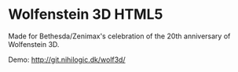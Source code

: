 Wolfenstein 3D HTML5
======

Made for Bethesda/Zenimax's celebration of the 20th anniversary of Wolfenstein 3D.

Demo: http://git.nihilogic.dk/wolf3d/
